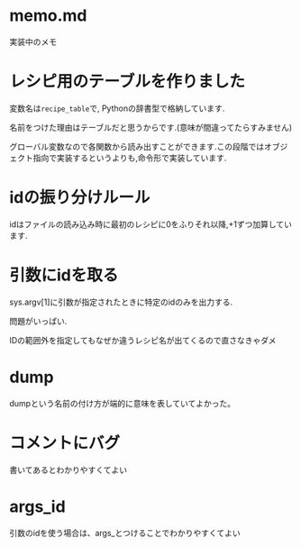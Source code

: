 # memo.md
実装中のメモ

# レシピ用のテーブルを作りました
変数名は`recipe_table`で, Pythonの辞書型で格納しています.

名前をつけた理由はテーブルだと思うからです.(意味が間違ってたらすみません)

グローバル変数なので各関数から読み出すことができます.この段階ではオブジェクト指向で実装するというよりも,命令形で実装しています.

# idの振り分けルール
idはファイルの読み込み時に最初のレシピに0をふりそれ以降,+1ずつ加算しています.

# 引数にidを取る
sys.argv[1]に引数が指定されたときに特定のidのみを出力する.

問題がいっぱい.

IDの範囲外を指定してもなぜか違うレシピ名が出てくるので直さなきゃダメ


# dump
dumpという名前の付け方が端的に意味を表していてよかった。

# コメントにバグ
書いてあるとわかりやすくてよい

# args_id
引数のidを使う場合は、args_とつけることでわかりやすくてよい

